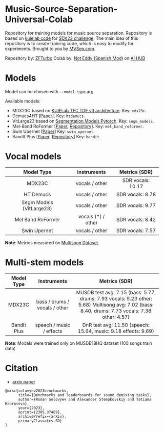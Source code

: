 # Music-Source-Separation-Universal-Colab

Repository for training models for music source separation. Repository is based on [kuielab code](https://github.com/kuielab/sdx23/tree/mdx_AB/my_submission/src) for [SDX23 challenge](https://github.com/kuielab/sdx23/tree/mdx_AB/my_submission/src). The main idea of this repository is to create training code, which is easy to modify for experiments. Brought to you by [MVSep.com](https://mvsep.com).

Repository by: [ZFTurbo](https://github.com/ZFTurbo)
Colab by: [Not Eddy (Spanish Mod)](http://discord.com/users/274566299349155851) on [AI HUB](https://discord.gg/aihub)

# Models

Model can be chosen with `--model_type` arg.

Available models:
* MDX23C based on [KUIELab TFC TDF v3 architecture](https://github.com/kuielab/sdx23/). Key: `mdx23c`.
* Demucs4HT [[Paper](https://arxiv.org/abs/2211.08553)]. Key: `htdemucs`.
* VitLarge23 based on [Segmentation Models Pytorch](https://github.com/qubvel/segmentation_models.pytorch). Key: `segm_models`. 
* Mel-Band RoFormer [[Paper](https://arxiv.org/abs/2310.01809), [Repository](https://github.com/lucidrains/BS-RoFormer)]. Key: `mel_band_roformer`.
* Swin Upernet [[Paper](https://arxiv.org/abs/2103.14030)] Key: `swin_upernet`.
* BandIt Plus [[Paper](https://arxiv.org/abs/2309.02539), [Repository](https://github.com/karnwatcharasupat/bandit)] Key: `bandit`.


# Vocal models
| Model Type | Instruments | Metrics (SDR) |
|:-------------:|:-------------:|:-----:|
| MDX23C | vocals / other | SDR vocals: 10.17 |
| HT Demucs | vocals / other | SDR vocals: 8.78 |
| Segm Models (VitLarge23) | vocals / other | SDR vocals: 9.77 |
| Mel Band RoFormer | vocals (*) / other | SDR vocals: 8.42 |
| Swin Upernet | vocals / other | SDR vocals: 7.57 |

**Note**: Metrics measured on [Multisong Dataset](https://mvsep.com/en/quality_checker).

# Multi-stem models

| Model Type | Instruments | Metrics (SDR) |
|:-------------:|:-------------:|:-----:|
| MDX23C | bass / drums / vocals / other | MUSDB test avg: 7.15 (bass: 5.77, drums: 7.93 vocals: 9.23 other: 5.68) Multisong avg: 7.02 (bass: 8.40, drums: 7.73 vocals: 7.36 other: 4.57) |
| BandIt Plus | speech / music / effects | DnR test avg: 11.50 (speech: 15.64, music: 9.18 effects: 9.69) |

**Note**: Models were trained only on MUSDB18HQ dataset (100 songs train data)

# Citation

* [arxiv paper](https://arxiv.org/abs/2305.07489)

```
@misc{solovyev2023benchmarks,
      title={Benchmarks and leaderboards for sound demixing tasks}, 
      author={Roman Solovyev and Alexander Stempkovskiy and Tatiana Habruseva},
      year={2023},
      eprint={2305.07489},
      archivePrefix={arXiv},
      primaryClass={cs.SD}
}
```
